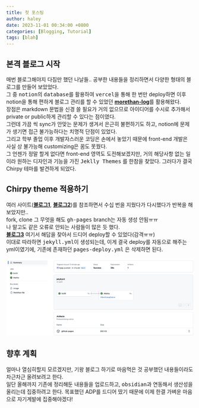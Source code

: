 ```yaml
---
title: 첫 포스팅
author: haley
date: 2023-11-01 00:34:00 +0800
categories: [Blogging, Tutorial]
tags: [blah]
---
```


## 본격 블로그 시작
매번 블로그해야지 다짐만 했던 나날들.. 공부한 내용들을 정리하면서 다양한 형태의 블로그를 만들어 보았었다.  
그 중 <kbd>notion</kbd>의 <kbd>database</kbd>를 활용하여 <kbd>vercel</kbd>을 통해 한 번만 deploy하면 이후 notion을 통해 편하게 블로그 관리를 할 수 있었던 [**morethan-log**](https://github.com/morethanmin/morethan-log)를 활용해왔다.  
장점은 markdown 문법을 신경 쓸 필요가 거의 없으므로 아이디어를 수시로 추가해서 private or public하게 관리할 수 있다는 점이였다.  
그런데 가끔 씩 sync가 안맞는 문제가 생겨서 은근히 불편하기도 하고, notion에 문제가 생기면 접근 불가능하다는 치명적 단점이 있었다.  
그리고 학부 졸업 이후 개발자스러운 코딩은 손에서 놓았기 때문에 front-end 개발은 사실 상 불가능해 customizing은 꿈도 못꿨다.  
그 언젠가 정말 할게 없다면 front-end 영역도 도전해보겠지만, 거의 해당사항 없는 일이라 원하는 디자인과 기능을 가진 <kbd>Jeklly Themes</kbd> 를 한참을 찾았다. 그러다가 결국 Chirpy 테마를 발견하게 되었다.


## Chirpy theme 적용하기
여러 사이트([**블로그1**](https://www.irgroup.org/posts/jekyll-chirpy/),
[**블로그2**](https://wlqmffl0102.github.io/posts/Making-Git-blogs-for-beginners-3/))를 참조하면서 수십 번을 지웠다가 다시했다가 반복을 해보았지만..  
fork, clone 그 무엇을 해도 <kbd>gh-pages</kbd> branch는 자동 생성 안됨ㅠㅠ  
나 말고도 같은 오류로 안되는 사람들이 많은 듯 했다.  
[**블로그3**](https://ree31206.tistory.com/entry/github-pages-%EB%B8%94%EB%A1%9C%EA%B7%B8-%EB%A7%8C%EB%93%A4%EA%B8%B0-%ED%85%8C%EB%A7%88-%EC%A0%81%EC%9A%A9%ED%95%98%EA%B8%B0Chirpy) 여기서 해답을 찾아서 드디어 deploy할 수 있었다(감격ㅠㅠ)  
이대로 따라하면 <kbd>jekyll.yml</kbd>이 생성되는데, 이게 결국 deploy를 자동으로 해주는 yml이였기에, 기존에 존재하던 <kbd>pages-deploy.yml</kbd> 은 삭제하면 된다.

![img1](/assets/img/posts/2023-11-01-first-post-img1.png)
<!-- {: w="700" h="400" } -->

## 향후 계획
얼마나 열심히할지 모르겠지만, 기왕 블로그 하기로 마음먹은 것 공부했던 내용들이라도 차근차근 올려보려고 한다.  
일단 올해까지 기존에 정리해둔 내용들을 업로드하고, <kbd>obsidian</kbd>과 연동해서 생산성을 올리는데 집중하려고 한다.
목표했던 ADP를 드디어 땄기 때문에 이제 한결 가벼운 마음으로 자기계발에 집중해야겠다!
